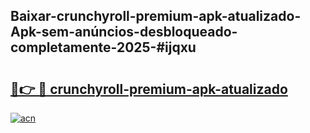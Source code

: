 ## Baixar-crunchyroll-premium-apk-atualizado-Apk-sem-anúncios-desbloqueado-completamente-2025-#ijqxu

# <h2><a href="https://ainizakaria.my?title=crunchyroll-premium-apk-atualizado&ref=22M">🔗👉 🔴 crunchyroll-premium-apk-atualizado</a></h2>

[![acn](https://github.com/user-attachments/assets/0f9c940e-d8b0-45ae-aac7-cd30a18b3e1c)](https://ainizakaria.my?title=crunchyroll-premium-apk-atualizado&ref=22M)

